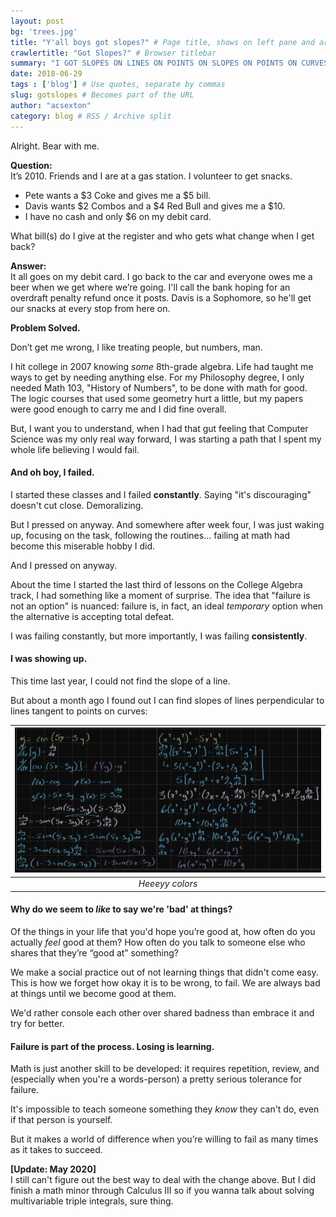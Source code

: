 ```yaml
---
layout: post
bg: 'trees.jpg'
title: "Y'all boys got slopes?" # Page title, shows on left pane and archives
crawlertitle: "Got Slopes?" # Browser titlebar
summary: "I GOT SLOPES ON LINES ON POINTS ON SLOPES ON POINTS ON CURVES" # Shows on left pane
date: 2018-06-29 
tags : ['blog'] # Use quotes, separate by commas
slug: gotslopes # Becomes part of the URL
author: "acsexton"
category: blog # RSS / Archive split
---
```


Alright. Bear with me. 

**Question:**  
It’s 2010. Friends and I are at a gas station. I volunteer to get snacks. 
* Pete wants a $3 Coke and gives me a $5 bill.
* Davis wants $2 Combos and a $4 Red Bull and gives me a $10. 
* I have no cash and only $6 on my debit card. 

What bill(s) do I give at the register and who gets what change when I get back?

**Answer:**  
It all goes on my debit card. I go back to the car and everyone owes me a beer when we get where we’re going. I'll call the bank hoping for an overdraft penalty refund once it posts. Davis is a Sophomore, so he'll get our snacks at every stop from here on. 

**Problem Solved.**

Don’t get me wrong, I like treating people, but numbers, man.

I hit college in 2007 knowing *some* 8th-grade algebra. Life had taught me ways to get by needing anything else. For my Philosophy degree, I only needed Math 103, "History of Numbers", to be done with math for good. The logic courses that used some geometry hurt a little, but my papers were good enough to carry me and I did fine overall. 

But, I want you to understand, when I had that gut feeling that Computer Science was my only real way forward, I was starting a path that I spent my whole life believing I would fail.

#### And oh boy, I failed. ####

I started these classes and I failed **constantly**. Saying "it's discouraging" doesn't cut close. Demoralizing.

But I pressed on anyway. And somewhere after week four, I was just waking up, focusing on the task, following the routines... failing at math had become this miserable hobby I did.

And I pressed on anyway.

About the time I started the last third of lessons on the College Algebra track, I had something like a moment of surprise. The idea that "failure is not an option" is nuanced: failure is, in fact, an ideal *temporary* option when the alternative is accepting total defeat.

I was failing constantly, but more importantly, I was failing **consistently**. 

#### I was showing up. ####

This time last year, I could not find the slope of a line.

But about a month ago I found out I can find slopes of lines perpendicular to lines tangent to points on curves:

| ![yoooooo](/assets/images/posts/gotslopes/mathwork.png) |
| :----------------------------------------------------------: |
|                       *Heeeyy colors*                        |


#### Why do we seem to *like* to say we're 'bad' at things? ####

Of the things in your life that you'd hope you’re good at, how often do you actually *feel* good at them? How often do you talk to someone else who shares that they’re “good at” something? 

We make a social practice out of not learning things that didn't come easy. This is how we forget how okay it is to be wrong, to fail. We are always bad at things until we become good at them.

We'd rather console each other over shared badness than embrace it and try for better.

#### Failure is part of the process. Losing is learning. ####

Math is just another skill to be developed: it requires repetition, review, and (especially when you're a words-person) a pretty serious tolerance for failure. 

It's impossible to teach someone something they *know* they can't do, even if that person is yourself. 

But it makes a world of difference when you’re willing to fail as many times as it takes to succeed.

**[Update: May 2020]**  
I still can't figure out the best way to deal with the change above. But I
did finish a math minor through Calculus III so if you wanna talk about
solving multivariable triple integrals, sure thing.